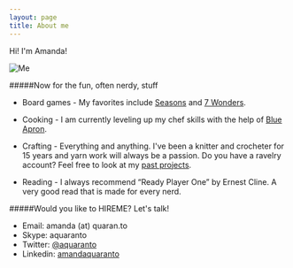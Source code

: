 ```yaml
---
layout: page
title: About me 
---
```


Hi! I'm Amanda!

![Me](https://fbcdn-sphotos-h-a.akamaihd.net/hphotos-ak-xpf1/t31.0-8/10285142_10100871048204455_9142044647718762879_o.jpg)

#####Now for the fun, often nerdy, stuff
* Board games - My favorites include [Seasons](http://boardgamegeek.com/boardgame/108745/seasons) and [7 Wonders](http://boardgamegeek.com/boardgame/68448/7-wonders).

* Cooking - I am currently leveling up my chef skills with the help of [Blue Apron](http://blueapron.com).

* Crafting - Everything and anything. I've been a knitter and crocheter for 15 years and yarn work will always be a passion. Do you have a ravelry account? Feel free to look at my [past projects](http://www.ravelry.com/projects/aquaranto/).

* Reading - I always recommend “Ready Player One” by Ernest Cline. A very good read that is made for every nerd.

#####Would you like to HIREME? Let's talk!
* Email: amanda (at) quaran.to
* Skype: aquaranto
* Twitter: [@aquaranto](https://twitter.com/aquaranto)
* Linkedin: [amandaquaranto](www.linkedin.com/in/amandaquaranto/)

